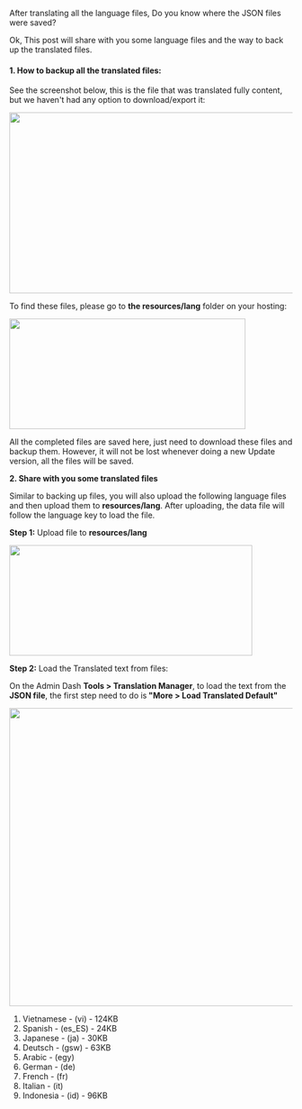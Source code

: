 <p>After translating all the language files, Do you know where the JSON files were saved?&nbsp;</p>
<p>Ok, This post will share with you some language files and the way to back up the translated files.</p>
<h4>1. How to backup all the translated files:&nbsp;</h4>
<p>See the screenshot below, this is the file that was translated fully content, but we haven't had any option to download/export it:</p>
<p><img src="" alt="" width="1208" height="321" /></p>
<p>To find these files, please go to <strong>the resources/lang</strong> folder on your hosting:</p>
<p><img src="" alt="" width="420" height="196" /></p>
<p>All the completed files are saved here, just need to download these files and backup them. However, it will not be lost whenever doing a new Update version, all the files will be saved.</p>
<p><strong>2. Share with you some translated files</strong></p>
<p>Similar to backing up files, you will also upload the following language files and then upload them to <strong>resources/lang</strong>. After uploading, the data file will follow the language key to load the file.</p>
<p><strong>Step 1:</strong> Upload file to <strong>resources/lang</strong></p>
<p><img src="" alt="" width="432" height="196" /></p>
<p><strong>Step 2:</strong> Load the Translated text from files:&nbsp;</p>
<p>On the Admin Dash <strong>Tools &gt; Translation Manager</strong>, to load the text from the <strong>JSON file</strong>, the first step need to do is<strong> "More &gt; Load Translated Default"</strong></p>
<p><img src="" alt="" width="1246" height="529" /></p>
<ol>
<li>Vietnamese - (vi) - 124KB</li>
<li>Spanish - (es_ES) - 24KB</li>
<li>Japanese - (ja) - 30KB</li>
<li>Deutsch - (gsw) - 63KB</li>
<li>Arabic - (egy)</li>
<li>German - (de)</li>
<li>French - (fr)</li>
<li>Italian - (it)</li>
<li>Indonesia - (id) - 96KB</li>
</ol>
<p>&nbsp;</p>
<p>&nbsp;</p>